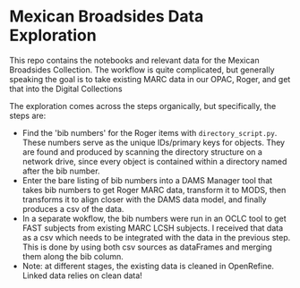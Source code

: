 # Mexican Broadsides Data Exploration 

This repo contains the notebooks and relevant data for the Mexican Broadsides Collection. The workflow is quite complicated, but generally speaking the goal is to take existing MARC data in our OPAC, Roger, and get that into the Digital Collections  

The exploration comes across the steps organically, but specifically, the steps are:  

* Find the 'bib numbers' for the Roger items with `directory_script.py`. These numbers serve as the unique IDs/primary keys for objects. They are found and produced by scanning the directory structure on a network drive, since every object is contained within a directory named after the bib number.  
* Enter the bare listing of bib numbers into a DAMS Manager tool that takes bib numbers to get Roger MARC data, transform it to MODS, then transforms it to align closer with the DAMS data model, and finally produces a csv of the data.   
* In a separate wokflow, the bib numbers were run in an OCLC tool to get FAST subjects from existing MARC LCSH subjects. I received that data as a csv which needs to be integrated with the data in the previous step. This is done by using both csv sources as dataFrames and merging them along the bib column.  
* Note: at different stages, the existing data is cleaned in OpenRefine. Linked data relies on clean data!  
